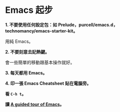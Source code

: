 # Emacs 起步

**1. 不要使用任何設定包：如 Prelude，purcell/emacs.d，technomancy/emacs-starter-kit。**

用純 Emacs。

**2. 不要刻意去記熱鍵。**

會一些簡單的移動跟基本操作就好。

**3. 每天都用 Emacs。**

**4. 印一張 Emacs Cheatsheet 貼在電腦旁。**

**看 `C-h t`。**

**讀 [A guided tour of Emacs](http://www.gnu.org/software/emacs/tour/)。**
